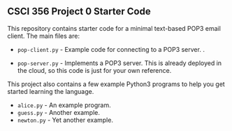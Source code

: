 CSCI 356 Project 0 Starter Code
-------------------------------

This repository contains starter code for a
minimal text-based POP3 email client. The main files are:

* `pop-client.py` - Example code for connecting to a POP3 server. .

* `pop-server.py` - Implements a POP3 server. This is already deployed in the
    cloud, so this code is just for your own reference.

This project also contains a few example Python3 programs to help you get started
learning the language.

* `alice.py` - An example program.
* `guess.py` - Another example.
* `newton.py` - Yet another example.
